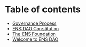 # Table of contents

* [Governance Process](README.md)
* [ENS DAO Constitution](ens-dao-constitution.md)
* [The ENS Foundation](the-ens-foundation.md)
* [Welcome to ENS DAO](welcome-to-ens-dao.md)
